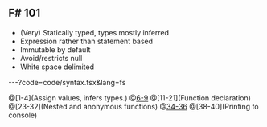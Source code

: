 ## F# 101

- (Very) Statically typed, types mostly inferred
- Expression rather than statement based
- Immutable by default
- Avoid/restricts null
- White space delimited

---?code=code/syntax.fsx&lang=fs

@[1-4](Assign values, infers types.)
@[6-9](Lists)
@[11-21](Function declaration)
@[23-32](Nested and anonymous functions)
@[34-36](Tuples)
@[38-40](Printing to console)
